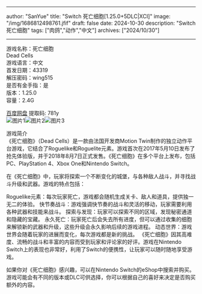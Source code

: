 
---
author: "SanYue"
title: "Switch 死亡细胞[1.25.0+5DLC|XCI]"
image: "/img/1686812498761.jfif"
draft: false
date: 2024-10-30
description: "Switch 死亡细胞"
tags: ["肉鸽","动作","中文"]
archives: ["2024/10/30"]

---

游戏名称：死亡细胞   
Dead Cells    
游戏语言：中文  
首发日期：43319  
解压密码：wing515  
是否有金手指：是  
版本：1.25.0   
容量：2.4G

[百度网盘](https://pan.baidu.com/s/18Mpzy4iT3rbcticWS6hpiQ) 提取码: 781y  
![图片1](/img/c95a9ce6c66674a6.jpg)![图片2](/img/d88bc1468ee67fa1fc56.jpg)![图片3](/img/b73c9927e3.jpg)  

游戏简介  
《死亡细胞》（Dead Cells）是一款由法国开发商Motion Twin制作的独立动作平台游戏，它结合了Roguelike和Roguelite元素。游戏首次在2017年5月10日发布了抢先体验版，并于2018年8月7日正式发售。《死亡细胞》在多个平台上发布，包括PC、PlayStation 4、Xbox One和Nintendo Switch。

在《死亡细胞》中，玩家将探索一个不断变化的城堡，与各种敌人战斗，并寻找战斗升级和武器。游戏的特点包括：

Roguelike元素：每次玩家死亡，游戏都会随机生成关卡、敌人和道具，提供独一无二的体验。
快节奏战斗：游戏强调快节奏的战斗和灵活的移动，玩家需要利用各种武器和技能来战斗。
探索与发现：玩家可以探索不同的区域，发现秘密通道和隐藏的宝藏。
永久死亡：玩家死亡后会失去所有进度，但可以通过收集的细胞来解锁新的武器和升级，这些升级会永久影响后续的游戏进程。
动态世界：游戏世界会随着玩家的进展而变化，每次游戏都是新的挑战。
《死亡细胞》因其高难度、流畅的战斗和丰富的内容而受到玩家和评论家的好评。游戏在Nintendo Switch上的表现也非常好，利用了Switch的便携性，让玩家可以随时随地享受游戏。

如果你对《死亡细胞》感兴趣，可以在Nintendo Switch的eShop中搜索并购买。游戏可能会有不同的版本或DLC可供选择，你可以根据自己的喜好来决定是否购买额外的内容。
